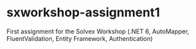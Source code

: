 # sxworkshop-assignment1

First assignment for the Solvex Workshop (.NET 6, AutoMapper, FluentValidation, Entity Framework, Authentication)
